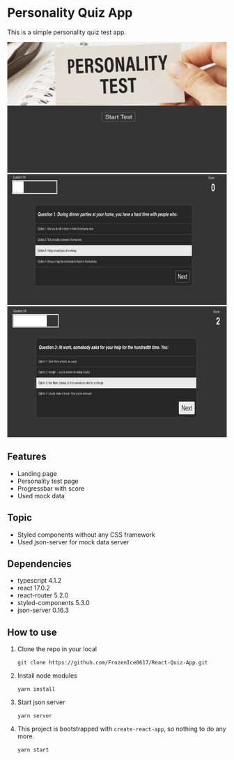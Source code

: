 # Personality Quiz App

This is a simple personality quiz test app. 

<p align="center">
    <img src="./screenshots/landing_page.png" alt="screenshot"
	width="700" height="300" />
    <img src="./screenshots/quiz_1.png" alt="screenshot"
	width="700" height="300" />
    <img src="./screenshots/quiz_2.png" alt="screenshot"
	width="700" height="300" />
</p>

## Features
- Landing page
- Personality test page
- Progressbar with score
- Used mock data
  
## Topic
- Styled components without any CSS framework
- Used json-server for mock data server

## Dependencies
- typescript 4.1.2
- react 17.0.2
- react-router 5.2.0
- styled-components 5.3.0
- json-server 0.16.3

## How to use
1. Clone the repo in your local
    ``` 
    git clone https://github.com/FrozenIce0617/React-Quiz-App.git
    ```
2. Install node modules
    ```
    yarn install
    ```
3. Start json server
    ```
    yarn server
    ```

4. This project is bootstrapped with `create-react-app`, so nothing to do any more.
    ```
    yarn start
    ```